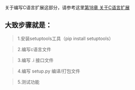 关于编写C语言扩展这部分，请参考这里[第18章 关于C语言扩展](https://github.com/liangzai90/Liang_python_begin20191105/blob/master/chap18-%E7%A8%8B%E5%BA%8F%E6%89%93%E5%8C%85/chap18.2-%E7%BC%96%E8%AF%91%E6%89%A9%E5%B1%95.md)


## 大致步骤就是：

> 1.安装setuptools工具（pip install setuptools）

> 2.编写c语言文件

> 3.编写 .i 接口文件

> 4.编写 setup.py 编译/打包文件

> 5.测试功能
